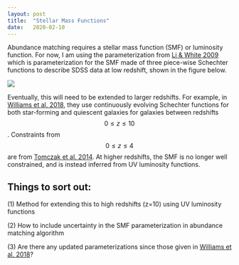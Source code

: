```yaml
---
layout: post
title:  "Stellar Mass Functions"
date:   2020-02-10
---
```



Abundance matching requires a stellar mass function (SMF) or luminosity function. For now, I am using the parameterization from <a href="https://ui.adsabs.harvard.edu/abs/2009MNRAS.398.2177L">Li & White 2009</a> which is parameterization for the SMF made of three piece-wise Schechter functions to describe SDSS data at low redshift, shown in the figure below.

<img src="{{ site.baseurl }}/assets/plots/SMF_Li2009.png">


Eventually, this will need to be extended to larger redshifts. For example, in <a href="https://ui.adsabs.harvard.edu/abs/2018ApJS..236...33W/abstract"> Williams et al. 2018</a>, they use continuously evolving Schechter functions for both star-forming and quiescent galaxies for galaxies between redshifts $$0 \le z \le 10$$. Constraints from $$0 \le z \le 4$$ are from <a href="https://ui.adsabs.harvard.edu/abs/2014ApJ...783...85T"> Tomczak et al. 2014</a>. At higher redshifts, the SMF is no longer well constrained, and is instead inferred from UV luminosity functions.


## Things to sort out:

(1) Method for extending this to high redshifts (z=10) using UV luminosity functions

(2) How to include uncertainty in the SMF parameterization in abundance matching algorithm

(3) Are there any updated parameterizations since those given in <a href="https://ui.adsabs.harvard.edu/abs/2018ApJS..236...33W/abstract"> Williams et al. 2018</a>?
